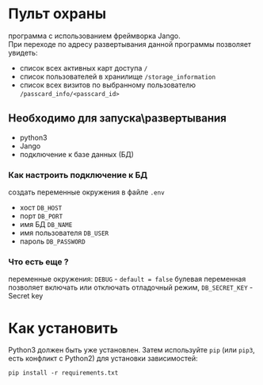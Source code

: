 # Пульт охраны 
программа с использованием фреймворка Jango.\
При переходе по адресу развертывания данной программы позволяет увидеть:
- список всех активных карт доступа `/`
- список пользователей в хранилище `/storage_information`
- список всех визитов по выбранному пользователю `/passcard_info/<passcard_id>`

## Необходимо для запуска\развертывания
- python3
- Jango
- подключение к базе данных (БД)
### Как настроить подключение к БД 
создать переменные окружения в файле `.env`
- хост `DB_HOST`
- порт `DB_PORT`
- имя БД `DB_NAME`
- имя пользователя `DB_USER`
- пароль `DB_PASSWORD`
### Что есть еще ?
переменные окружения:
`DEBUG` - `default = false` булевая переменная позволяет включать или отключать отладочный режим,
`DB_SECRET_KEY` - Secret key

# Как установить
Python3 должен быть уже установлен.
Затем используйте `pip` (или `pip3`, есть конфликт с Python2) для установки зависимостей:
```
pip install -r requirements.txt
```
